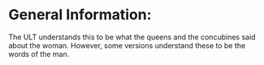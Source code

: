 # General Information:

The ULT understands this to be what the queens and the concubines said about the woman. However, some versions understand these to be the words of the man.